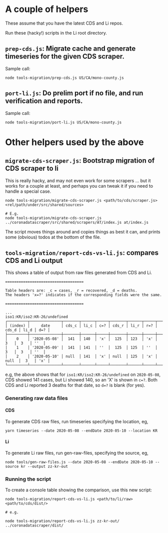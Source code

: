 # A couple of helpers

These assume that you have the latest CDS and Li repos.

Run these (hacky!) scripts in the Li root directory.

## `prep-cds.js`: Migrate cache and generate timeseries for the given CDS scraper.

Sample call:

```
node tools-migration/prep-cds.js US/CA/mono-county.js
```

## `port-li.js`: Do prelim port if no file, and run verification and reports.

Sample call:

```
node tools-migration/port-li.js US/CA/mono-county.js
```


# Other helpers used by the above

## `migrate-cds-scraper.js`: Bootstrap migration of CDS scraper to li

This is really hacky, and may not even work for some scrapers ... but
it works for a couple at least, and perhaps you can tweak it if you
need to handle a special case.

```
node tools-migration/migrate-cds-scraper.js <path/to/cds/scraper.js> <rel/path/under/src/shared/sources>

# E.g.
node tools-migration/migrate-cds-scraper.js ../coronadatascraper/src/shared/scrapers/AT/index.js at/index.js
```

The script moves things around and copies things as best it can, and
prints some (obvious) todos at the bottom of the file.


## `tools-migration/report-cds-vs-li.js`: compares CDS and Li output

This shows a table of output from raw files generated from CDS and Li.

```
===================================

Table headers are: _c = cases, _r = recovered, _d = deaths.
The headers 'x=?' indicates if the corresponding fields were the same.

===================================

...
iso1:KR/iso2:KR-26/undefined
┌─────────┬──────────────┬───────┬──────┬─────┬───────┬──────┬─────┬───────┬──────┬─────┐
│ (index) │     date     │ cds_c │ li_c │ c=? │ cds_r │ li_r │ r=? │ cds_d │ li_d │ d=? │
├─────────┼──────────────┼───────┼──────┼─────┼───────┼──────┼─────┼───────┼──────┼─────┤
│    0    │ '2020-05-08' │  141  │ 140  │ 'x' │  125  │ 123  │ 'x' │   3   │  3   │ ''  │
│    1    │ '2020-05-09' │  141  │ 141  │ ''  │  125  │ 125  │ ''  │   3   │  3   │ ''  │
│    2    │ '2020-05-10' │ null  │ 141  │ 'x' │ null  │ 125  │ 'x' │ null  │  3   │ 'x' │
└─────────┴──────────────┴───────┴──────┴─────┴───────┴──────┴─────┴───────┴──────┴─────┘

```

e.g, the above shows that for `iso1:KR/iso2:KR-26/undefined` on
`2020-05-08`, CDS showed 141 cases, but Li showed 140, so an 'X' is
shown in `c=?`.  Both CDS and Li reported 3 deaths for that date, so
`d=?` is blank (for yes).

### Generating raw data files

#### CDS

To generate CDS raw files, run timeseries specifying the location, eg,

```
yarn timeseries --date 2020-05-08 --endDate 2020-05-10 --location KR
```

#### Li

To generate Li raw files, run gen-raw-files, specifying the source, eg,

```
node tools/gen-raw-files.js --date 2020-05-08 --endDate 2020-05-10 --source kr --output zz-kr-out
```


### Running the script

To create a console table showing the comparison, use this new script:

```
node tools-migration/report-cds-vs-li.js <path/to/li/raw> <path/to/cds/dist/>

# e.g.

node tools-migration/report-cds-vs-li.js zz-kr-out/ ../coronadatascraper/dist/
```